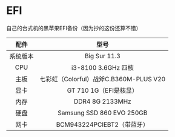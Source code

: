 # EFI

自己的台式机的黑苹果EFI备份（因为抄的这份还算不错）

|配件|型号|
|:-----:|:-----:|
|系统版本|Big Sur 11.3|
|CPU|i3-8100 3.6GHz 四核|
|主板|七彩虹（Colorful）战斧C.B360M-PLUS V20|
|显卡|GT 710 1G（EFI是核显）|
|内存|DDR4 8G 2133MHz|
|硬盘|Samsung SSD 860 EVO 250GB|
|网卡|BCM943224PCIEBT2（带蓝牙）|
